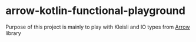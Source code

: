 # arrow-kotlin-functional-playground

Purpose of this project is mainly to play with Kleisli and IO types from [Arrow](https://arrow-kt.io/) library
